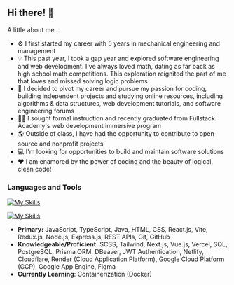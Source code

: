 ## Hi there! 👋

A little about me...

- ⚙ I first started my career with 5 years in mechanical engineering and management
- 💡 This past year, I took a gap year and explored software engineering and web development. I've always loved math, dating as far back as high school math competitions. This exploration reignited the part of me that loves and missed solving logic problems
- 🌱 I decided to pivot my career and pursue my passion for coding, building independent projects and studying online resources, including algorithms & data structures, web development tutorials, and software engineering forums
- 👩‍🎓 I sought formal instruction and recently graduated from Fullstack Academy's web development immersive program
- 🌎 Outside of class, I have had the opportunity to contribute to open-source and nonprofit projects
- 💻 I'm looking for opportunities to build and maintain software solutions
- ❤ I am enamored by the power of coding and the beauty of logical, clean code!

### Languages and Tools

[![My Skills](https://skillicons.dev/icons?i=js,ts,java,react,nodejs,expressjs,postgresql,git,github)](https://skillicons.dev)

[![My Skills](https://skillicons.dev/icons?i=nextjs,vuejs,tailwind,prisma,gcp,netlify,figma)](https://skillicons.dev)

- **Primary:** JavaScript, TypeScript, Java, HTML, CSS, React.js, Vite, Redux.js, Node.js, Express.js, REST APIs, Git, GitHub
- **Knowledgeable/Proficient:** SCSS, Tailwind, Next.js, Vue.js, Vercel, SQL, PostgreSQL, Prisma ORM, DBeaver, JWT Authentication, Netlify, Cloudflare, Render (Cloud Application Platform), Google Cloud Platform (GCP), Google App Engine, Figma
- **Currently Learning**: Containerization (Docker)
